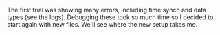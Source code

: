 The first trial was showing many errors, including time synch and data types (see the logs). Debugging these took so much time so I decided to start again with new files. We'll see where the new setup takes me.
